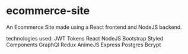 # ecommerce-site
An Ecommerce Site made using a React frontend and NodeJS backend.

technologies used:
JWT Tokens
React
NodeJS
Bootstrap
Styled Components
GraphQl
Redux
AnimeJS
Express
Postgres
Bcrypt
